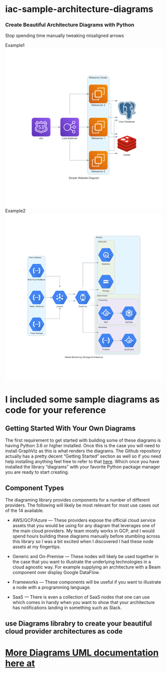 # iac-sample-architecture-diagrams

### Create Beautiful Architecture Diagrams with Python

Stop spending time manually tweaking misaligned arrows

Example1 ![diagram](./diagrams/simple_website_diagram.png)
Example2 ![diagram](./diagrams/media_monitoring_storage_architecture.png)

# I included some sample diagrams as code for your reference

## Getting Started With Your Own Diagrams
The first requirement to get started with building some of these diagrams is having Python 3.6 or higher installed. Once this is the case you will need to install GraphViz as this is what renders the diagrams. The Github repository actually has a pretty decent “Getting Started” section as well so if you need help installing anything feel free to refer to that [here](https://github.com/mingrammer/diagrams#getting-started). Which once you have installed the library “diagrams” with your favorite Python package manager you are ready to start creating.


## Component Types

The diagraming library provides components for a number of different providers. The following will likely be most relevant for most use cases out of the 14 available.

 *  AWS/GCP/Azure — These providers expose the official cloud service assets that you would be using for any diagram that leverages one of the main cloud providers. My team mostly works in GCP, and I would spend hours building these diagrams manually before stumbling across this library so I was a bit excited when I discovered I had these node assets at my fingertips.

* Generic and On-Premise — These nodes will likely be used together in the case that you want to illustrate the underlying technologies in a cloud agnostic way. For example supplying an architecture with a Beam component over display Google DataFlow.

* Frameworks — These components will be useful if you want to illustrate a node with a programming language.

* SaaS — There is even a collection of SaaS nodes that one can use which comes in handy when you want to show that your architecture has notifications landing in something such as Slack.


## use  Diagrams librabry to create your beautiful cloud provider architectures as code
#  [More Diagrams UML documentation here at](https://diagrams.mingrammer.com/)
